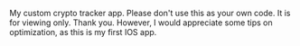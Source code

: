 My custom crypto tracker app. Please don't use this as your own code. It is for viewing only. Thank you. However, I would appreciate some tips on optimization, as this is my first IOS app.
